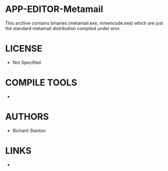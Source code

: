 APP-EDITOR-Metamail
===================

This archive contains binaries (metamail.exe, mmencode.exe) which are just  the standard metamail distribution compiled under emx


LICENSE
===============
* Not Specified

COMPILE TOOLS
===============
* 

AUTHORS
===============
* Richard Stanton

LINKS
===============
* 
